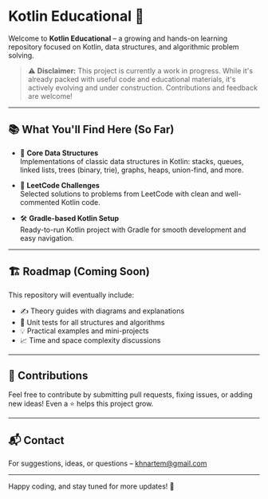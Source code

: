 # Kotlin Educational 🚀

Welcome to **Kotlin Educational** – a growing and hands-on learning repository focused on Kotlin, data structures, and algorithmic problem solving.

> ⚠️ **Disclaimer:** This project is currently a work in progress. While it's already packed with useful code and educational materials, it's actively evolving and under construction. Contributions and feedback are welcome!

---

## 📚 What You'll Find Here (So Far)

- 🧠 **Core Data Structures**  
  Implementations of classic data structures in Kotlin: stacks, queues, linked lists, trees (binary, trie), graphs, heaps, union-find, and more.

- 🧩 **LeetCode Challenges**  
  Selected solutions to problems from LeetCode with clean and well-commented Kotlin code.

- 🛠️ **Gradle-based Kotlin Setup**  
  Ready-to-run Kotlin project with Gradle for smooth development and easy navigation.

---

## 🏗️ Roadmap (Coming Soon)

This repository will eventually include:
- ✍️ Theory guides with diagrams and explanations
- 🧪 Unit tests for all structures and algorithms
- 💡 Practical examples and mini-projects
- 📈 Time and space complexity discussions

---

## 🤝 Contributions

Feel free to contribute by submitting pull requests, fixing issues, or adding new ideas! Even a ⭐ helps this project grow.

---

## 📬 Contact

For suggestions, ideas, or questions – [khnartem@gmail.com](mailto:khnartem@gmail.com)

---

Happy coding, and stay tuned for more updates! 🌱

